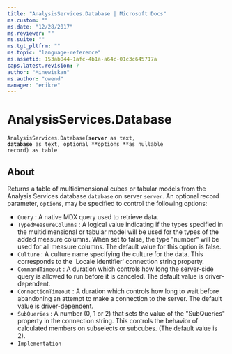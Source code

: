 ```yaml
---
title: "AnalysisServices.Database | Microsoft Docs"
ms.custom: ""
ms.date: "12/28/2017"
ms.reviewer: ""
ms.suite: ""
ms.tgt_pltfrm: ""
ms.topic: "language-reference"
ms.assetid: 153ab044-1afc-4b1a-a64c-01c3c645717a
caps.latest.revision: 7
author: "Minewiskan"
ms.author: "owend"
manager: "erikre"
---
```

# AnalysisServices.Database
<code>AnalysisServices.Database(**server** as text, **database** as text, optional **options **as nullable record) as table</code>

## About
Returns a table of multidimensional cubes or tabular models from the Analysis Services database <code>database</code> on server <code>server</code>. An optional record parameter, <code>options</code>, may be specified to control the following options: 



* <code>Query</code> : A native MDX query used to retrieve data.
* <code>TypedMeasureColumns</code> : A logical value indicating if the types specified in the multidimensional or tabular model will be used for the types of the added measure columns. When set to false, the type &quot;number&quot; will be used for all measure columns. The default value for this option is false.
* <code>Culture</code> : A culture name specifying the culture for the data. This corresponds to the &#39;Locale Identifier&#39; connection string property.
* <code>CommandTimeout</code> : A duration which controls how long the server-side query is allowed to run before it is canceled. The default value is driver-dependent.
* <code>ConnectionTimeout</code> : A duration which controls how long to wait before abandoning an attempt to make a connection to the server. The default value is driver-dependent.
*  <code>SubQueries</code> : A number (0, 1 or 2) that sets the value of the &quot;SubQueries&quot; property in the connection string. This controls the behavior of calculated members on subselects or subcubes. (The default value is 2).
*  <code>Implementation</code>
  
